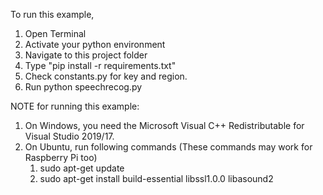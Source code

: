 To run this example, 
 1. Open Terminal
 2. Activate your python environment
 3. Navigate to this project folder
 4. Type "pip install -r requirements.txt"
 5. Check constants.py for key and region.
 6. Run python speechrecog.py


NOTE for running this example:
 1. On Windows, you need the Microsoft Visual C++ Redistributable for Visual Studio 2019/17.
 2. On Ubuntu, run following commands (These commands may work for Raspberry Pi too)
    1. sudo apt-get update
    2. sudo apt-get install build-essential libssl1.0.0 libasound2
